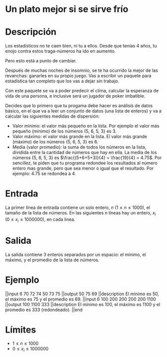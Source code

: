 # Un plato mejor si se sirve frío
# Descripción

Los estadísticos no te caen bien, ni tu a ellos. Desde que tenías 4 años, tu enojo contra estos traga-números ha ido en aumento.

Pero esto está a punto de cambiar.

Después de muchas noches de insomnio, se te ha ocurrido la mejor de las revanchas:
ganarles en su propio juego.
Vas a escribir un paquete para estadística tan completo que los vas a dejar sin trabajo.

Con este paquete se va a poder predecír el clima, calcular la esperanza de vida de una persona, e inclusive será un jugador de poker imbatible. 

Decides que lo primero que tu progama debe hacer es análisis de datos básico,
en el que va a leer un conjunto de datos (una lista de enteros) y va a calcular las siguientes medidas de dispersión:

 * Valor mínimo: el valor más pequeño en la lista. Por ejemplo el valor más pequeño (mínimo) de los números {5, 6, 5, 3} es 3.
 * Valor máximo: el valor más grande en la lista. El valor más grande (máximo) de los números {5, 6, 5, 3} es 6.
 * Media (valor promedio): la suma de todos los números en la lista, dividida entre la cantidad de números que hay en ella. La media de los números {5, 6, 5, 3} es $\frac{(5+6+5+3)}{4} = \frac{19}{4} = 4.75$. Por sencillez, te piden que tu programa redondee los resultados al número entero mas grande, pero que sea menor o igual que el resultado. Por ejemplo: $4.75$ se redondea a $4$.

# Entrada
La primer línea de entrada contiene un solo entero, $n$ $(1 \le n \le 1000)$, el tamaño de la lista de números.
En las siguientes $n$ líneas hay un entero, $x_i$ $(0 \le x_i \le 1000000)$, en cada linea.

# Salida

La salida contiene 3 enteros separados por un espacio: el mínimo, el máximo, y el promedio de la lista de números.

# Ejemplo

||input
6
70
72
74
50
73
75
||output
50 75 69
||description
El mínimo es 50, el máximo es 75 y el promedio es 69.
||input
6
100
200
200
200
200
1100
||output
100 1100 333
||description
El mínimo es 100, el máximo es 1100 y el promedio es 333 (redondeado).
||end

# Límites

* $1 \le n \le 1000$
* $0 \le x_i \le 1000000$
